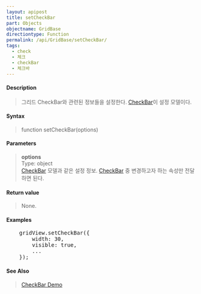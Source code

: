 ```yaml
---
layout: apipost
title: setCheckBar
part: Objects
objectname: GridBase
directiontype: Function
permalink: /api/GridBase/setCheckBar/
tags:
  - check
  - 체크
  - checkBar
  - 체크바
---
```



#### Description

> 그리드 CheckBar와 관련된 정보들을 설정한다. [CheckBar](/api/types/CheckBar/)이 설정 모델이다.

#### Syntax

> function setCheckBar(options)

#### Parameters

> **options**  
> Type: object  
> [CheckBar](/api/types/CheckBar/) 모델과 같은 설정 정보. [CheckBar](/api/types/CheckBar/) 중 변경하고자 하는 속성만 전달하면 된다.  

#### Return value

> None.

#### Examples 

<pre class="prettyprint">
    gridView.setCheckBar({
        width: 30,
        visible: true,
        ...
    });
</pre>

#### See Also
> [CheckBar Demo](http://demo.realgrid.com/Demo/CheckBar)